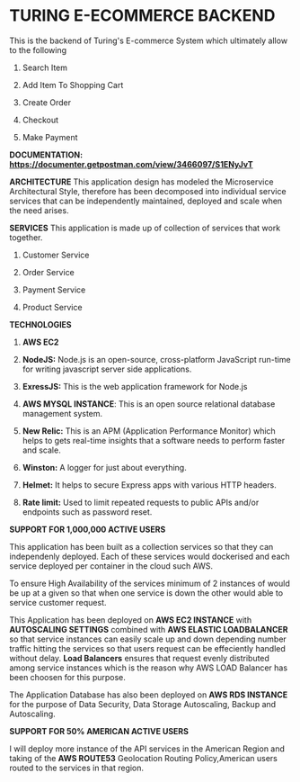 # TURING E-ECOMMERCE BACKEND
This is the backend of Turing's E-commerce System which ultimately allow to the following

1. Search Item

2.  Add Item To Shopping Cart

3.  Create Order

4.  Checkout

5. Make Payment

**DOCUMENTATION: https://documenter.getpostman.com/view/3466097/S1ENyJvT**

**ARCHITECTURE**
This application design has modeled the Microservice Architectural Style, therefore has been decomposed  into individual service
services that can be independently maintained, deployed and scale when the need arises.

**SERVICES**
This application is made up of collection of services that work together.

1. Customer Service

2.  Order Service

3.  Payment Service

4.  Product Service



**TECHNOLOGIES**

1. **AWS EC2**

2. **NodeJS:** Node.js is an open-source, cross-platform JavaScript run-time for writing javascript server side applications.

3. **ExressJS:** This is the web application framework for Node.js

4.  **AWS MYSQL INSTANCE**: This is an open source relational database management system.

4.  **New Relic:** This is an APM (Application Performance Monitor) which helps to gets real-time insights that a software needs to perform faster and scale.

5.  **Winston:** A logger for just about everything.

6.  **Helmet:** It helps to secure Express apps with various HTTP headers.

7.   **Rate limit:** Used to limit repeated requests to public APIs and/or endpoints such as password reset.



**SUPPORT FOR 1,000,000 ACTIVE USERS**

This application has been built as a collection services so that they can independenly deployed.
Each of these services would dockerised and each service deployed per container in the cloud such AWS.

To ensure High Availability of the services minimum of 2 instances of would be up at a given so that
when one service is down the other would able to service customer request.
 
This Application has been deployed on **AWS EC2 INSTANCE** with **AUTOSCALING SETTINGS** combined with **AWS ELASTIC LOADBALANCER**  so that service instances
can easily scale up and down depending number traffic hitting the services so that users request can be effeciently handled without delay.
**Load Balancers** ensures that request evenly distributed among service instances which is the reason why AWS LOAD Balancer has been choosen for this purpose.

The Application Database has also been deployed on **AWS RDS INSTANCE** for the purpose of  Data Security, Data Storage Autoscaling,
Backup and Autoscaling.



**SUPPORT FOR 50% AMERICAN ACTIVE USERS**

I will deploy more instance of the API services in the American Region and taking of the **AWS ROUTE53** Geolocation Routing Policy,American users routed to the services in that region.
